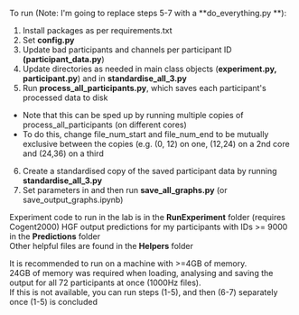 To run (Note: I'm going to replace steps 5-7 with a **do_everything.py **):    

1) Install packages as per requirements.txt  
2) Set **config.py**  
3) Update bad participants and channels per participant ID **(participant_data.py**)  
4) Update directories as needed in main class objects (**experiment.py, participant.py**) and in **standardise_all_3.py**    
5) Run **process_all_participants.py**, which saves each participant's processed data to disk  
- Note that this can be sped up by running multiple copies of process_all_participants (on different cores)  
- To do this, change file_num_start and file_num_end to be mutually exclusive between the copies  (e.g. (0, 12) on one, (12,24) on a 2nd core and (24,36) on a third  
6) Create a standardised copy of the saved participant data by running **standardise_all_3.py**  
7) Set parameters in and then run **save_all_graphs.py**   (or save_output_graphs.ipynb)


  
  
  
  
Experiment code to run in the lab is in the **RunExperiment** folder (requires Cogent2000)
HGF output predictions for my participants with IDs >= 9000 in the **Predictions** folder  
Other helpful files are found in the **Helpers** folder  
  
It is recommended to run on a machine with >=4GB of memory.  
24GB of memory was required when loading, analysing and saving the output for all 72 participants at once (1000Hz files).  
If this is not available, you can run steps (1-5), and then (6-7) separately once (1-5) is concluded  

